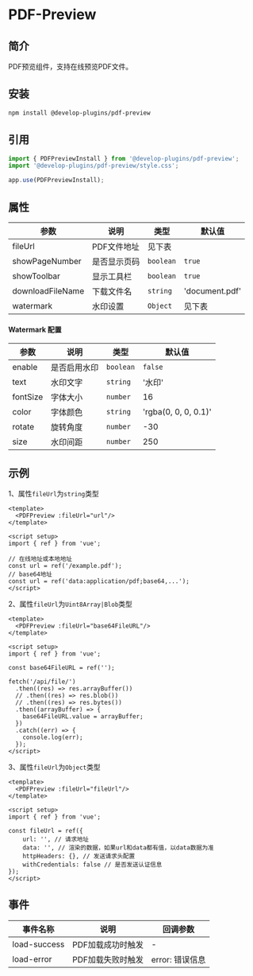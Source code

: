 # PDF-Preview

## 简介
PDF预览组件，支持在线预览PDF文件。

## 安装
```bash
npm install @develop-plugins/pdf-preview
```

## 引用

```javascript
import { PDFPreviewInstall } from '@develop-plugins/pdf-preview';
import '@develop-plugins/pdf-preview/style.css';

app.use(PDFPreviewInstall);
```

## 属性

| 参数       | 说明         | 类型     | 默认值 |
| ---------- | ------------ | -------- | ------ |
| fileUrl    | PDF文件地址  | 见下表    |        |
| showPageNumber | 是否显示页码 | `boolean` | `true` |
| showToolbar| 显示工具栏   | `boolean`| `true` |
| downloadFileName | 下载文件名 | `string` | 'document.pdf' |
| watermark | 水印设置     | `Object` | 见下表 |

#### Watermark 配置

| 参数       | 说明         | 类型     | 默认值               |
| ---------- | ------------ | -------- | -------------------- |
| enable     | 是否启用水印 | `boolean` | `false`              |
| text       | 水印文字     | `string` | '水印' |
| fontSize   | 字体大小     | `number` | 16                   |
| color      | 字体颜色     | `string` | 'rgba(0, 0, 0, 0.1)' |
| rotate     | 旋转角度     | `number` | -30                  |
| size       | 水印间距     | `number` | 250                  |


## 示例

1、属性`fileUrl`为`string`类型

```vue
<template>
  <PDFPreview :fileUrl="url"/>
</template>

<script setup>
import { ref } from 'vue';

// 在线地址或本地地址
const url = ref('/example.pdf');
// base64地址
const url = ref('data:application/pdf;base64,...');
</script>
```

2、属性`fileUrl`为`Uint8Array|Blob`类型

```vue
<template>
  <PDFPreview :fileUrl="base64FileURL"/>
</template>

<script setup>
import { ref } from 'vue';
    
const base64FileURL = ref('');

fetch('/api/file/')
  .then((res) => res.arrayBuffer())
  // .then((res) => res.blob())
  // .then((res) => res.bytes())
  .then((arrayBuffer) => {
    base64FileURL.value = arrayBuffer;
  })
  .catch((err) => {
    console.log(err);
  });
</script>
```

3、属性`fileUrl`为`Object`类型

```vue
<template>
  <PDFPreview :fileUrl="fileUrl"/>
</template>

<script setup>
import { ref } from 'vue';

const fileUrl = ref({
    url: '', // 请求地址
    data: '', // 渲染的数据，如果url和data都有值，以data数据为准
    httpHeaders: {}, // 发送请求头配置
    withCredentials: false // 是否发送认证信息
});
</script>
```

## 事件

| 事件名称 | 说明 | 回调参数 |
|---------|------|---------|
| load-success | PDF加载成功时触发 | - |
| load-error | PDF加载失败时触发 | error: 错误信息 |